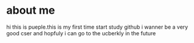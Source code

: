 # about me
hi this is pueple.this is my first time start study github
i wanner be a very good cser and hopfuly i can go to the ucberkly in the future
